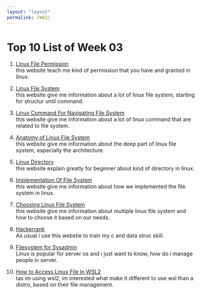 ```yaml
---
layout: "layout"
permalink: /W03/
---
```


# Top 10 List of Week 03

1. [Linux File Permission](https://ryanstutorials.net/linuxtutorial/permissions.php)<br>
   this website teach me kind of permission
   that you have and granted in linux.

2. [Linux File System](https://www.linux.com/training-tutorials/linux-filesystem-explained/)<br>
   this website give me information about
   a lot of linux file system, starting for structur until command.

3. [Linux Command For Navigating File System](https://www.lifewire.com/linux-commands-for-navigating-file-system-4027320)<br>
   this website give me information about a lot of linux command
   that are related to file system.

4. [Anatomy of Linux File System](https://developer.ibm.com/technologies/systems/tutorials/l-linux-filesystem/)<br>
   this website give me information about the deep part
   of linux file system, especially the architecture.

5. [Linux Directory](https://linuxhandbook.com/linux-directory-structure/)<br>
   this website explain greatly for beginner
   about kind of directory in linux.

6. [Implementation Of File System](https://www.filesystems.org/docs/linux-stacking/node3.html)<br>
   this website give me information about
   how we implemented the file system in linux.

7. [Choosing Linux File System](https://www.howtogeek.com/howto/33552/htg-explains-which-linux-file-system-should-you-choose/)<br>
   this website give me information about multiple linux file system and
   how to choose it based on our needs.

8. [Hackerrank](https://www.hackerrank.com/)<br>
   As usual i use this webstie to train my c and data struc skill.

9. [Filesystem for Sysadmin](https://access.redhat.com/documentation/en-us/red_hat_enterprise_linux/7/html/system_administrators_guide/index)<br>
   Linux is popular for server os and i just want to know,
   how do i manage people in server.

10. [How to Access Linux File In WSL2](https://www.howtogeek.com/426749/how-to-access-your-linux-wsl-files-in-windows-10/)<br>
    tas im using wsl2, im interested what make it different
    to use wsl than a distro, based on their file management.
